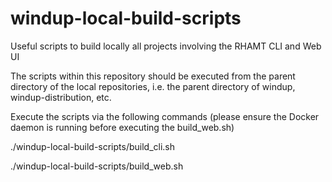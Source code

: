# windup-local-build-scripts
Useful scripts to build locally all projects involving the RHAMT CLI and Web UI

The scripts within this repository should be executed from the parent directory of the local repositories, i.e. the parent directory of windup, windup-distribution, etc.

Execute the scripts via the following commands (please ensure the Docker daemon is running before executing the build_web.sh)

./windup-local-build-scripts/build_cli.sh

./windup-local-build-scripts/build_web.sh

